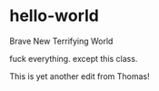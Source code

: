 # hello-world
Brave New Terrifying World

fuck everything.
except this class.

This is yet another edit from Thomas!
